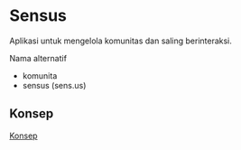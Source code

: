 # Sensus

Aplikasi untuk mengelola komunitas dan saling berinteraksi.

Nama alternatif
- komunita
- sensus (sens.us)

## Konsep

[Konsep](https://www.tldraw.com/r/v2_c_WAG6ukuWcFCY5EMLrXqix?viewport=-692%2C-1018%2C1458%2C985&page=page%3AW-f57ZEdamYLEYLQB_J40)
